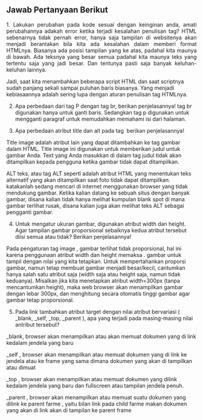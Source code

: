 <!DOCTYPE html>
<html>
<head>
</head>
<body>

</body>
</html>
<h2>Jawab Pertanyaan Berikut</h2>

<p align="justify">1.	Lakukan perubahan pada kode sesuai dengan keinginan anda, amati perubahannya adakah error ketika terjadi kesalahan penulisan tag?
HTML sebenarnya tidak pernah error, hanya saja tampilan di websitenya akan menjadi berantakan bila kita ada kesalahan dalam memberi format HTMLnya. Biasanya ada posisi tampilan yang ke atas, padahal kita maunya di bawah. Ada teksnya yang besar semua padahal kita maunya teks yang tertentu saja yang jadi besar. Dan tentunya pasti saja banyak keluhan-keluhan lainnya.

Jadi, saat kita menambahkan beberapa script HTML dan saat scriptnya sudah panjang sekali sampai puluhan baris biasanya. Yang menjadi kebiasaannya adalah sering lupa dengan aturan penulisan tag HTMLnya.  

2.	Apa perbedaan dari tag P dengan tag br, berikan penjelasannya! 
tag br digunakan hanya untuk ganti baris. Sedangkan tag p  digunakan untuk mengganti paragraf untuk memudahkan memahami isi dari halaman.

3.	Apa perbedaan atribut title dan alt pada tag <img> berikan penjelasannya!
<P>Title image adalah atribut lain yang dapat ditambahkan ke tag gambar dalam HTML. Title image ini digunakan untuk memberikan judul untuk gambar Anda. Text yang Anda masukkan di dalam tag judul tidak akan ditampilkan kepada pengguna ketika gambar tidak dapat ditampilkan.</P>

<P>ALT teks, atau tag ALT seperti adalah atribut HTML yang menentukan teks alternatif yang akan ditampilkan saat foto tidak dapat ditampilkan. katakanlah sedang mencari di internet menggunakan browser yang tidak mendukung gambar. Ketika kalian datang ke sebuah situs dengan banyak gambar, disana kalian tidak hanya melihat kumpulan blank spot di mana gambar terlihat rusak, disana kalian juga akan melihat teks ALT sebagai pengganti gambar.</P>

4.	Untuk mengatur ukuran gambar, digunakan atribut width dan height. Agar tampilan gambar proporsional sebaiknya kedua atribut tersebut diisi semua atau tidak? Berikan penjelasannya! 
<P>Pada pengaturan tag image , gambar terlihat tidak proporsional, hal ini karena penggunaan atribut width dan height memaksa . gambar untuk tampil dengan nilai yang kita tetapkan. Untuk mempertahankan proporsi gambar, namun tetap membuat gambar menjadi besar/kecil, cantumkan hanya salah satu atribut saja (width saja atau height saja, namun tidak keduanya). Misalkan jika kita menetapkan atribut width=300px (tanpa mencantumkan height), maka web browser akan menampilkan gambar dengan lebar 300px, dan menghitung secara otomatis tinggi gambar agar gambar tetap proporsional.</P>

5.	Pada link tambahkan atribut target dengan nilai atribut bervariasi ( _blank, _self, _top, _parent ), apa yang terjadi pada masing-masing nilai antribut tersebut?
<P>_blank, browser akan menampilkan atau akan memuat dokumen yang di link kedalam jendela  yang baru </P>
<P>_self , browser akan menampilkan atau memuat dokumen yang di link ke jendela atau ke frame yang sama dimana dokumen yang akan di tampilkan atau dimuat </P>
<P>_top , browser akan menampilkan atau memuat dokumen yang dilink kedalam jendela yang baru dan fullscreen atau tampilan jendela penuh.</P>
<p>_parent , browser akan menampilkan atau memuat suatu dokumen yang dilink ke parent farme , yaitu bilan link pada child farme makan dokumen yang akan di link akan di tampilan ke parent frame </P>
</p>
